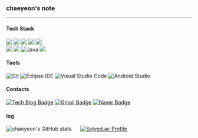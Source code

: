 ### chaeyeon's note
___

#### Tech Stack

<img src="https://img.shields.io/badge/HTML5-E34F26?style=for-the-badge&logo=HTML5&logoColor=white"> </img>
<img src="https://img.shields.io/badge/CSS3-1572B6?style=for-the-badge&logo=CSS3&logoColor=white"> </img>
<img src="https://img.shields.io/badge/javascript-F7DF1E?style=for-the-badge&logo=JavaScript&logoColor=white"> </img>
<img src="https://img.shields.io/badge/React-61DAFB?style=for-the-badge&logo=React&logoColor=white"> </img>
<img src="https://img.shields.io/badge/React_Native-61DAFB?style=for-the-badge&logo=React&logoColor=white"/>
<br/>
<img src="https://img.shields.io/badge/C-A8B9CC?style=for-the-badge&logo=C&logoColor=white"> </img>
<img src="https://img.shields.io/badge/C++-00599C?style=for-the-badge&logo=C++&logoColor=white"> </img>
![Java](https://img.shields.io/badge/Java-007396.svg?&style=for-the-badge&logo=Java&logoColor=white)
<img src="https://img.shields.io/badge/MYSQL-4479A1?style=for-the-badge&logo=MySQL&logoColor=white"> </img>

#### Tools
![Git](https://img.shields.io/badge/Git-F05032.svg?&style=for-the-badge&logo=Git&logoColor=white)
![Eclipse IDE](https://img.shields.io/badge/Eclipse%20IDE-2C2255.svg?&style=for-the-badge&logo=Eclipse%20IDE&logoColor=white)
![Visual Studio Code](https://img.shields.io/badge/Visual%20Studio%20Code-007ACC.svg?&style=for-the-badge&logo=Visual%20Studio%20Code&logoColor=white)
![Android Studio](https://img.shields.io/badge/Android%20Studio-3DDC84.svg?&style=for-the-badge&logo=Android%20Studio&logoColor=white)

#### Contacts
[![Tech Blog Badge](http://img.shields.io/badge/-Tech%20blog-black?style=flat-square&logo=github&link=https://12yeonii.tistory.com/)](https://12yeonii.tistory.com/)
[![Gmail Badge](https://img.shields.io/badge/Gmail-d14836?style=flat-square&logo=Gmail&logoColor=white&link=mailto:dkscodus1204@ewhain.net)](mailto:dkscodus1204@ewhain.net)
[![Naver Badge](https://img.shields.io/badge/Naver-03C75A?style=flat-square&logo=Naver&logoColor=white&link=mailto:dkscodus1204@naver.com)](mailto:dkscodus1204@naver.com)


#### log
![chaeyeon's GitHub stats](https://github-readme-stats.vercel.app/api?username=chaeyeonan&show_icons=true&theme=radical)&nbsp; &nbsp;  &nbsp;
[![Solved.ac Profile](http://mazassumnida.wtf/api/v2/generate_badge?boj=dkscodus1204)](https://solved.ac/dkscodus1204/)
